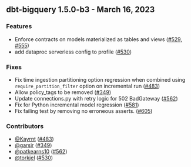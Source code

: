 ## dbt-bigquery 1.5.0-b3 - March 16, 2023

### Features

- Enforce contracts on models materialized as tables and views ([#529](https://github.com/dbt-labs/dbt-bigquery/issues/529), [#555](https://github.com/dbt-labs/dbt-bigquery/issues/555))
- add dataproc serverless config to profile ([#530](https://github.com/dbt-labs/dbt-bigquery/issues/530))

### Fixes

- Fix time ingestion partitioning option regression when combined using `require_partition_filter` option on incremental run ([#483](https://github.com/dbt-labs/dbt-bigquery/issues/483))
- Allow policy_tags to be removed ([#349](https://github.com/dbt-labs/dbt-bigquery/issues/349))
- Update connections.py with retry logic for 502 BadGateway ([#562](https://github.com/dbt-labs/dbt-bigquery/issues/562))
- Fix for Python incremental model regression ([#581](https://github.com/dbt-labs/dbt-bigquery/issues/581))
- Fix failing test by removing no erroneous asserts. ([#605](https://github.com/dbt-labs/dbt-bigquery/issues/605))

### Contributors
- [@Kayrnt](https://github.com/Kayrnt) ([#483](https://github.com/dbt-labs/dbt-bigquery/issues/483))
- [@garsir](https://github.com/garsir) ([#349](https://github.com/dbt-labs/dbt-bigquery/issues/349))
- [@patkearns10](https://github.com/patkearns10) ([#562](https://github.com/dbt-labs/dbt-bigquery/issues/562))
- [@torkjel](https://github.com/torkjel) ([#530](https://github.com/dbt-labs/dbt-bigquery/issues/530))
